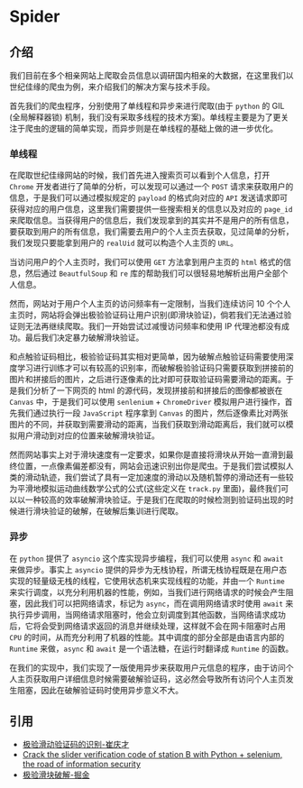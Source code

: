 # Spider

## 介绍
我们目前在多个相亲网站上爬取会员信息以调研国内相亲的大数据，在这里我们以世纪佳缘的爬虫为例，来介绍我们的解决方案与技术手段。  

首先我们的爬虫程序，分别使用了单线程和异步来进行爬取(由于 `python` 的 GIL (全局解释器锁) 机制，我们没有采取多线程的技术方案)。单线程主要是为了更关注于爬虫的逻辑的简单实现，而异步则是在单线程的基础上做的进一步优化。

### 单线程
在爬取世纪佳缘网站的时候，我们首先进入搜索页可以看到个人信息，打开 `Chrome` 开发者进行了简单的分析，可以发现可以通过一个 `POST` 请求来获取用户的信息，于是我们可以通过模拟规定的 `payload` 的格式向对应的 `API` 发送请求即可获得对应的用户信息，这里我们需要提供一些搜索相关的信息以及对应的 `page_id` 来爬取信息。当获得用户的信息后，我们发现拿到的其实并不是用户的所有信息，要获取到用户的所有信息，我们需要去用户的个人主页去获取，见过简单的分析，我们发现只要能拿到用户的 `realUid` 就可以构造个人主页的 `URL`。  
  
当访问用户的个人主页时，我们可以使用 `GET` 方法拿到用户主页的 `html` 格式的信息，然后通过 `BeautfulSoup` 和 `re` 库的帮助我们可以很轻易地解析出用户全部个人信息。  
  
然而，网站对于用户个人主页的访问频率有一定限制，当我们连续访问 10 个个人主页时，网站将会弹出极验验证码让用户识别(即滑块验证)，倘若我们无法通过验证则无法再继续爬取。我们一开始尝试过减慢访问频率和使用 IP 代理池都没有成功。最后我们决定暴力破解滑块验证。  
  
和点触验证码相比，极验验证码其实相对更简单，因为破解点触验证码需要使用深度学习进行训练才可以有较高的识别率，而破解极验验证码只需要获取到拼接前的图片和拼接后的图片，之后进行逐像素的比对即可获取验证码需要滑动的距离。于是我们分析了一下网页的 html 的源代码，发现拼接前和拼接后的图像都被嵌在 `Canvas` 中，于是我们可以使用 `senlenium` + `ChromeDriver` 模拟用户进行操作，首先我们通过执行一段 `JavaScript` 程序拿到 `Canvas` 的图片，然后逐像素比对两张图片的不同，并获取到需要滑动的距离，当我们获取到滑动距离后，我们就可以模拟用户滑动到对应的位置来破解滑块验证。 
  
然而网站事实上对于滑块速度有一定要求，如果你是直接将滑块从开始一直滑到最终位置，一点像素偏差都没有，网站会迅速识别出你是爬虫。于是我们尝试模拟人类的滑动轨迹，我们尝试了具有一定加速度的滑动以及随机暂停的滑动还有一些较为平滑地模拟运动曲线数学公式的公式(这些定义在 `track.py` 里面)，最终我们可以以一种较高的效率破解滑块验证。于是我们在爬取的时候检测到验证码出现的时候进行滑块验证的破解，在破解后集训进行爬取。  
  
### 异步
在 `python` 提供了 `asyncio` 这个库实现异步编程，我们可以使用 `async` 和 `await` 来做异步。事实上 `asyncio` 提供的异步为无栈协程，所谓无栈协程既是在用户态实现的轻量级无栈的线程，它使用状态机来实现线程的功能，并由一个 `Runtime` 来实行调度，以充分利用机器的性能，例如，当我们进行网络请求的时候会产生阻塞，因此我们可以把网络请求，标记为 `async`，而在调用网络请求时使用 `await` 来执行异步调用，当网络请求阻塞时，他会立刻调度到其他函数，当网络请求成功后，它将会受到网络请求返回的消息并继续处理，这样就不会在网卡阻塞时占用 `CPU` 的时间，从而充分利用了机器的性能。其中调度的部分全部是由语言内部的 `Runtime` 来做，`async` 和 `await` 是一个语法糖，在运行时翻译成 `Runtime` 的函数。  
  
在我们的实现中，我们实现了一版使用异步来获取用户元信息的程序，由于访问个人主页获取用户详细信息时候需要破解验证码，这必然会导致所有访问个人主页发生阻塞，因此在破解验证码时使用异步意义不大。 

## 引用
- [极验滑动验证码的识别-崔庆才](https://github.com/Python3WebSpider/Python3WebSpider/blob/master/8.2-%E6%9E%81%E9%AA%8C%E6%BB%91%E5%8A%A8%E9%AA%8C%E8%AF%81%E7%A0%81%E8%AF%86%E5%88%AB.md)
- [Crack the slider verification code of station B with Python + selenium, the road of information security](https://pythonmana.com/2021/08/20210819125058115g.html)
- [极验滑块破解-掘金](https://juejin.cn/post/6844903953595891725)